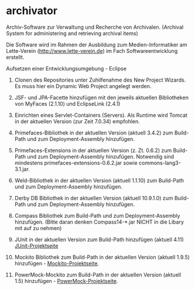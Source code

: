 archivator
==========

Archiv-Software zur Verwaltung und Recherche von Archivalen.
(Archival System for administering and retrieving archival items)

Die Software wird im Rahmen der Ausbildung zum Medien-Informatiker 
am Lette-Verein (http://www.lette-verein.de) im Fach Softwareentwicklung
erstellt.

Aufsetzen einer Entwicklungsumgebung - Eclipse

1. Clonen des Repositories unter Zuhilfenahme des New Project Wizards.
   Es muss hier ein Dynamic Web Project angelegt werden.

2. JSF- und JPA-Facette hinzufügen mit den jeweils aktuellen Bibliotheken
   von MyFaces (2.1.10) und EclipseLink (2.4.1)
   
3. Einrichten eines Servlet-Containers (Servers). Als Runtime wird
   Tomcat in der aktuellen Version (zur Zeit 7.0.34) empfohlen.
   
4. Primefaces-Bibliothek in der aktuellen Version (aktuell 3.4.2)
   zum Build-Path und zum Deployment-Assembly hinzufügen.

5. Primefaces-Extensions in der aktuellen Version (z. Zt. 0.6.2)
   zum Build-Path und zum Deployment-Assembly hinzufügen.
   Notwendig sind mindestens primefaces-extensions-0.6.2.jar
   sowie commons-lang3-3.1.jar. 
   
6. Weld-Bibliothek in der aktuellen Version (aktuell 1.1.10)
   zum Build-Path und zum Deployment-Assembly hinzufügen.

7. Derby DB Bibliothek in der aktuellen Version (aktuell 10.9.1.0)
   zum Build-Path und zum Deployment-Assembly hinzufügen.

8. Compass Bibliothek zum Build-Path und zum Deployment-Assembly
   hinzufügen.
   (Bitte daran denken Compass14-*.jar NICHT in die Libary mit 
   auf zu nehmen)

9. JUnit in der aktuellen Version zum Build-Path hinzufügen (aktuell 4.11)
   [JUnit-Projektseite](https://github.com/KentBeck/junit/wiki)
  
10. Mockito Bibliothek zum Build-Path in der aktuellen Version (aktuell 1.9.5)
    hinzufügen - [Mockito-Projektseite](http://code.google.com/p/mockito/).

11. PowerMock-Mockito zum Build-Path in der aktuellen Version (aktuell 1.5)
    hinzufügen - [PowerMock-Projektseite](http://code.google.com/p/powermock/).
